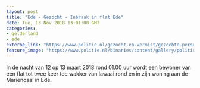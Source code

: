 ```yaml
---
layout: post
title: "Ede - Gezocht - Inbraak in flat Ede"
date: Tue, 13 Nov 2018 13:01:00 GMT
categories: 
- gelderland 
- ede 
externe_link: "https://www.politie.nl/gezocht-en-vermist/gezochte-personen/2018/november/02-oon/gld1/inbraak-in-flat-ede.html"
feature_image: "https://www.politie.nl/binaries/content/gallery/politie/gezocht/verdachten/2018/november/02-on/2018109204-1.jpg"
---
```


In de nacht van 12 op 13 maart 2018 rond 01.00 uur wordt een bewoner van een flat tot twee keer toe wakker van lawaai rond en in zijn woning aan de Mariendaal in Ede.
